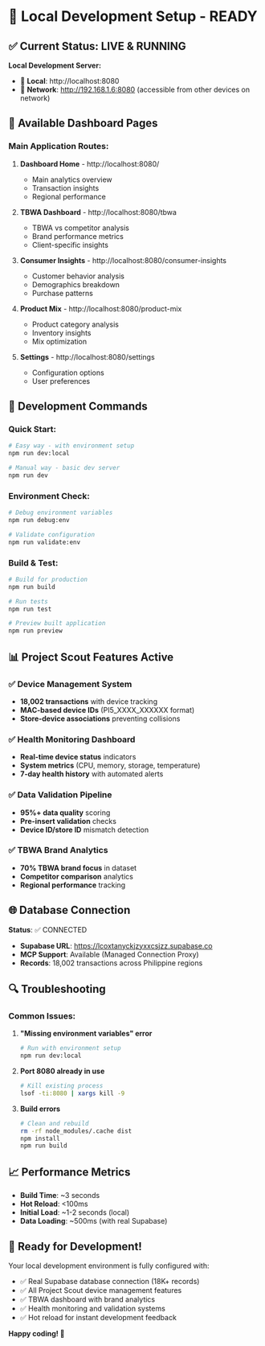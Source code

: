 # 🚀 Local Development Setup - READY

## ✅ Current Status: LIVE & RUNNING

**Local Development Server:**

- 📍 **Local**: http://localhost:8080
- 📍 **Network**: http://192.168.1.6:8080 (accessible from other devices on network)

## 🎯 Available Dashboard Pages

### Main Application Routes:

1. **Dashboard Home** - http://localhost:8080/

   - Main analytics overview
   - Transaction insights
   - Regional performance

2. **TBWA Dashboard** - http://localhost:8080/tbwa

   - TBWA vs competitor analysis
   - Brand performance metrics
   - Client-specific insights

3. **Consumer Insights** - http://localhost:8080/consumer-insights

   - Customer behavior analysis
   - Demographics breakdown
   - Purchase patterns

4. **Product Mix** - http://localhost:8080/product-mix

   - Product category analysis
   - Inventory insights
   - Mix optimization

5. **Settings** - http://localhost:8080/settings
   - Configuration options
   - User preferences

## 🔧 Development Commands

### Quick Start:

```bash
# Easy way - with environment setup
npm run dev:local

# Manual way - basic dev server
npm run dev
```

### Environment Check:

```bash
# Debug environment variables
npm run debug:env

# Validate configuration
npm run validate:env
```

### Build & Test:

```bash
# Build for production
npm run build

# Run tests
npm run test

# Preview built application
npm run preview
```

## 📊 Project Scout Features Active

### ✅ Device Management System

- **18,002 transactions** with device tracking
- **MAC-based device IDs** (PI5_XXXX_XXXXXX format)
- **Store-device associations** preventing collisions

### ✅ Health Monitoring Dashboard

- **Real-time device status** indicators
- **System metrics** (CPU, memory, storage, temperature)
- **7-day health history** with automated alerts

### ✅ Data Validation Pipeline

- **95%+ data quality** scoring
- **Pre-insert validation** checks
- **Device ID/store ID** mismatch detection

### ✅ TBWA Brand Analytics

- **70% TBWA brand focus** in dataset
- **Competitor comparison** analytics
- **Regional performance** tracking

## 🌐 Database Connection

**Status**: ✅ CONNECTED

- **Supabase URL**: https://lcoxtanyckjzyxxcsjzz.supabase.co
- **MCP Support**: Available (Managed Connection Proxy)
- **Records**: 18,002 transactions across Philippine regions

## 🔍 Troubleshooting

### Common Issues:

1. **"Missing environment variables" error**

   ```bash
   # Run with environment setup
   npm run dev:local
   ```

2. **Port 8080 already in use**

   ```bash
   # Kill existing process
   lsof -ti:8080 | xargs kill -9
   ```

3. **Build errors**
   ```bash
   # Clean and rebuild
   rm -rf node_modules/.cache dist
   npm install
   npm run build
   ```

## 📈 Performance Metrics

- **Build Time**: ~3 seconds
- **Hot Reload**: <100ms
- **Initial Load**: ~1-2 seconds (local)
- **Data Loading**: ~500ms (with real Supabase)

## 🎊 Ready for Development!

Your local development environment is fully configured with:

- ✅ Real Supabase database connection (18K+ records)
- ✅ All Project Scout device management features
- ✅ TBWA dashboard with brand analytics
- ✅ Health monitoring and validation systems
- ✅ Hot reload for instant development feedback

**Happy coding! 🚀**
